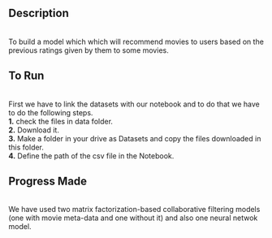 <h2>Description</h2><br>
To build a model which which will recommend movies to users based on the previous ratings given by them to some movies.<br>
<h2>To Run</h2><br>
First we have to link the datasets with our notebook and to do that we have to do the following steps.<br>
<b>1.</b> check the files in data folder.<br>
<b>2.</b> Download it.<br>
<b>3.</b> Make a folder in your drive as Datasets and copy the files downloaded in this folder.<br>
<b>4.</b> Define the path of the csv file in the Notebook.<br>
<h2>Progress Made</h2><br>
We have used two matrix factorization-based collaborative filtering models (one with movie meta-data and one without it) and also one neural netwok model.<br>
